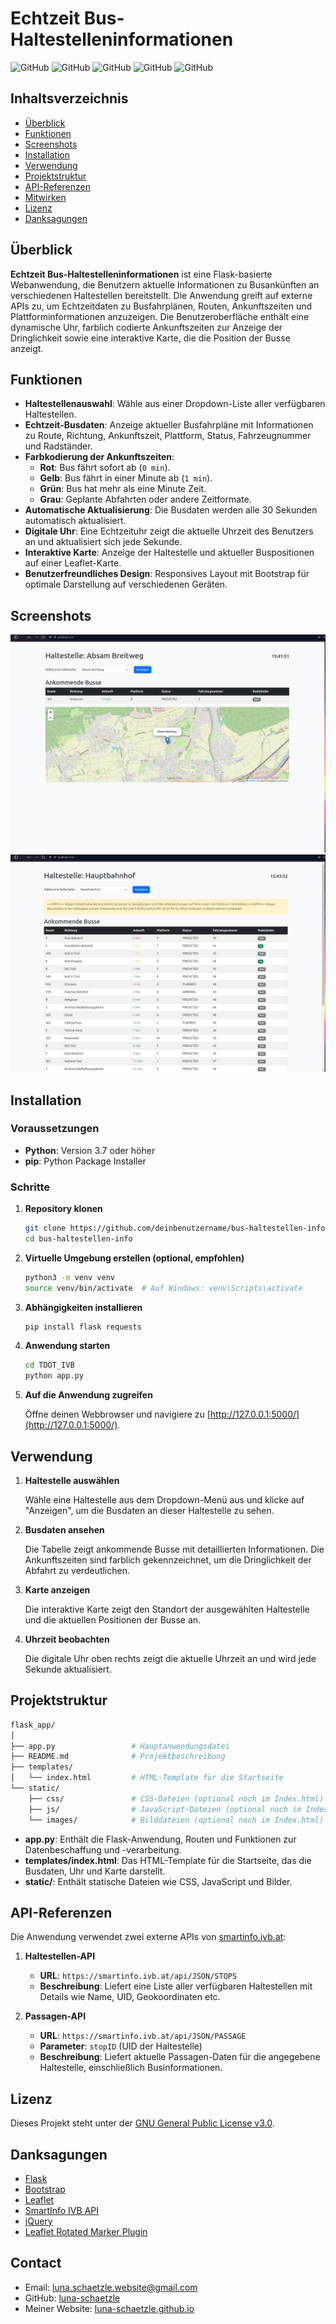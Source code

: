 
# Echtzeit Bus-Haltestelleninformationen

![GitHub](https://img.shields.io/github/license/Luna-Schaetzle/IVB_API_Abuse)
![GitHub](https://img.shields.io/github/repo-size/Luna-Schaetzle/IVB_API_Abuse)
![GitHub](https://img.shields.io/github/last-commit/Luna-Schaetzle/IVB_API_Abuse)
![GitHub](https://img.shields.io/github/languages/count/Luna-Schaetzle/IVB_API_Abuse)
![GitHub](https://img.shields.io/github/languages/top/Luna-Schaetzle/IVB_API_Abuse)



## Inhaltsverzeichnis

- [Überblick](#überblick)
- [Funktionen](#funktionen)
- [Screenshots](#screenshots)
- [Installation](#installation)
- [Verwendung](#verwendung)
- [Projektstruktur](#projektstruktur)
- [API-Referenzen](#api-referenzen)
- [Mitwirken](#mitwirken)
- [Lizenz](#lizenz)
- [Danksagungen](#danksagungen)

## Überblick

**Echtzeit Bus-Haltestelleninformationen** ist eine Flask-basierte Webanwendung, die Benutzern aktuelle Informationen zu Busankünften an verschiedenen Haltestellen bereitstellt. Die Anwendung greift auf externe APIs zu, um Echtzeitdaten zu Busfahrplänen, Routen, Ankunftszeiten und Plattforminformationen anzuzeigen. Die Benutzeroberfläche enthält eine dynamische Uhr, farblich codierte Ankunftszeiten zur Anzeige der Dringlichkeit sowie eine interaktive Karte, die die Position der Busse anzeigt.

## Funktionen

- **Haltestellenauswahl**: Wähle aus einer Dropdown-Liste aller verfügbaren Haltestellen.
- **Echtzeit-Busdaten**: Anzeige aktueller Busfahrpläne mit Informationen zu Route, Richtung, Ankunftszeit, Plattform, Status, Fahrzeugnummer und Radständer.
- **Farbkodierung der Ankunftszeiten**:
  - **Rot**: Bus fährt sofort ab (`0 min`).
  - **Gelb**: Bus fährt in einer Minute ab (`1 min`).
  - **Grün**: Bus hat mehr als eine Minute Zeit.
  - **Grau**: Geplante Abfahrten oder andere Zeitformate.
- **Automatische Aktualisierung**: Die Busdaten werden alle 30 Sekunden automatisch aktualisiert.
- **Digitale Uhr**: Eine Echtzeituhr zeigt die aktuelle Uhrzeit des Benutzers an und aktualisiert sich jede Sekunde.
- **Interaktive Karte**: Anzeige der Haltestelle und aktueller Buspositionen auf einer Leaflet-Karte.
- **Benutzerfreundliches Design**: Responsives Layout mit Bootstrap für optimale Darstellung auf verschiedenen Geräten.

## Screenshots

<!-- Optional: Füge Screenshots deiner Anwendung hinzu -->

![alt text](image.png)
![alt text](image-1.png)

## Installation

### Voraussetzungen

- **Python**: Version 3.7 oder höher
- **pip**: Python Package Installer

### Schritte

1. **Repository klonen**

    ```bash
    git clone https://github.com/deinbenutzername/bus-haltestellen-info.git
    cd bus-haltestellen-info
    ```

2. **Virtuelle Umgebung erstellen (optional, empfohlen)**

    ```bash
    python3 -m venv venv
    source venv/bin/activate  # Auf Windows: venv\Scripts\activate
    ```

3. **Abhängigkeiten installieren**

    ```bash
    pip install flask requests
    ```

4. **Anwendung starten**

    ```bash
    cd TDOT_IVB
    python app.py
    ```

5. **Auf die Anwendung zugreifen**

    Öffne deinen Webbrowser und navigiere zu [http://127.0.0.1:5000/](http://127.0.0.1:5000/).

## Verwendung

1. **Haltestelle auswählen**

    Wähle eine Haltestelle aus dem Dropdown-Menü aus und klicke auf "Anzeigen", um die Busdaten an dieser Haltestelle zu sehen.

2. **Busdaten ansehen**

    Die Tabelle zeigt ankommende Busse mit detaillierten Informationen. Die Ankunftszeiten sind farblich gekennzeichnet, um die Dringlichkeit der Abfahrt zu verdeutlichen.

3. **Karte anzeigen**

    Die interaktive Karte zeigt den Standort der ausgewählten Haltestelle und die aktuellen Positionen der Busse an.

4. **Uhrzeit beobachten**

    Die digitale Uhr oben rechts zeigt die aktuelle Uhrzeit an und wird jede Sekunde aktualisiert.

## Projektstruktur

```bash
flask_app/
│
├── app.py                 # Hauptanwendungsdatei
├── README.md              # Projektbeschreibung
├── templates/
│   └── index.html         # HTML-Template für die Startseite
└── static/
    ├── css/               # CSS-Dateien (optional noch im Index.html)
    ├── js/                # JavaScript-Dateien (optional noch im Index.html)
    └── images/            # Bilddateien (optional noch im Index.html)
```

- **app.py**: Enthält die Flask-Anwendung, Routen und Funktionen zur Datenbeschaffung und -verarbeitung.
- **templates/index.html**: Das HTML-Template für die Startseite, das die Busdaten, Uhr und Karte darstellt.
- **static/**: Enthält statische Dateien wie CSS, JavaScript und Bilder.

## API-Referenzen

Die Anwendung verwendet zwei externe APIs von [smartinfo.ivb.at](https://smartinfo.ivb.at/):

1. **Haltestellen-API**

    - **URL**: `https://smartinfo.ivb.at/api/JSON/STOPS`
    - **Beschreibung**: Liefert eine Liste aller verfügbaren Haltestellen mit Details wie Name, UID, Geokoordinaten etc.

2. **Passagen-API**

    - **URL**: `https://smartinfo.ivb.at/api/JSON/PASSAGE`
    - **Parameter**: `stopID` (UID der Haltestelle)
    - **Beschreibung**: Liefert aktuelle Passagen-Daten für die angegebene Haltestelle, einschließlich Businformationen.

## Lizenz

Dieses Projekt steht unter der [GNU General Public License v3.0](https://www.gnu.org/licenses/gpl-3.0.de.html).

## Danksagungen

- [Flask](https://flask.palletsprojects.com/)
- [Bootstrap](https://getbootstrap.com/)
- [Leaflet](https://leafletjs.com/)
- [SmartInfo IVB API](https://smartinfo.ivb.at/)
- [jQuery](https://jquery.com/)
- [Leaflet Rotated Marker Plugin](https://github.com/bbecquet/Leaflet.RotatedMarker)


## Contact
- Email: luna.schaetzle.website@gmail.com
- GitHub: [luna-schaetzle](https://github.com/Luna-Schaetzle)
- Meiner Website: [luna-schaetzle.github.io](https://luna-schaetzle.github.io/)



